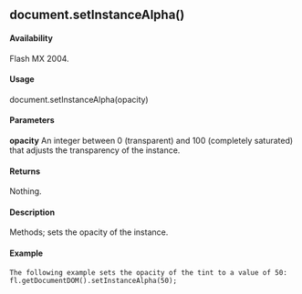 ## document.setInstanceAlpha()

#### Availability

Flash MX 2004.

#### Usage

document.setInstanceAlpha(opacity)

#### Parameters

**opacity** An integer between 0 (transparent) and 100 (completely saturated) that adjusts the transparency of the instance.

#### Returns

Nothing.

#### Description

Methods; sets the opacity of the instance.

#### Example

```
The following example sets the opacity of the tint to a value of 50:
fl.getDocumentDOM().setInstanceAlpha(50);

```
